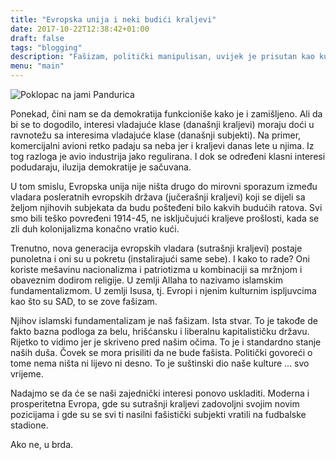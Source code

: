 ```yaml
---
title: "Evropska unija i neki budići kraljevi"
date: 2017-10-22T12:38:42+01:00
draft: false
tags: "blogging"
description: "Fašizam, politički manipulisan, uvijek je prisutan kao kulturna baza po defaultu u bijelim, kršćanskim i liberalnim kapitalističkim državama."
menu: "main"
---
```


<img sizes="(max-width: 1500px) 100vw, 1500px" srcset="/es/text/eu-and-the-kings/pandurica_z91rxq_c_scale,w_300.jpg 300w, /es/text/eu-and-the-kings/pandurica_z91rxq_c_scale,w_560.jpg 560w, /es/text/eu-and-the-kings/pandurica_z91rxq_c_scale,w_745.jpg 745w, /es/text/eu-and-the-kings/pandurica_z91rxq_c_scale,w_906.jpg 906w, /es/text/eu-and-the-kings/pandurica_z91rxq_c_scale,w_1052.jpg 1052w, /es/text/eu-and-the-kings/pandurica_z91rxq_c_scale,w_1186.jpg 1186w, /es/text/eu-and-the-kings/pandurica_z91rxq_c_scale,w_1309.jpg 1309w, /es/text/eu-and-the-kings/pandurica_z91rxq_c_scale,w_1447.jpg 1447w, /es/text/eu-and-the-kings/pandurica_z91rxq_c_scale,w_1485.jpg 1485w, /es/text/eu-and-the-kings/pandurica_z91rxq_c_scale,w_1500.jpg 1500w" src="6pandurica_z91rxq_c_scale,w_1500.jpg" alt="Poklopac na jami Pandurica">

Ponekad, čini nam se da demokratija funkcioniše kako je i zamišljeno. Ali da bi se to dogodilo, interesi vladajuće klase (današnji kraljevi) moraju doći u ravnotežu sa interesima vladajuće klase (današnji subjekti). Na primer, komercijalni avioni retko padaju sa neba jer i kraljevi danas lete u njima. Iz tog razloga je avio industrija jako regulirana. I dok se određeni klasni interesi podudaraju, iluzija demokratije je sačuvana.

U tom smislu, Evropska unija nije ništa drugo do mirovni sporazum između vladara posleratnih evropskih država (jučerašnji kraljevi) koji se dijeli sa željom njihovih subjekata da budu pošteđeni bilo kakvih budućih ratova. Svi smo bili teško povređeni 1914-45, ne isključujući kraljeve prošlosti, kada se zli duh kolonijalizma konačno vratio kući.

Trenutno, nova generacija evropskih vladara (sutrašnji kraljevi) postaje punoletna i oni su u pokretu (instalirajući same sebe). I kako to rade? Oni koriste mešavinu nacionalizma i patriotizma u kombinaciji sa mržnjom i obaveznim dodirom religije. U zemlji Allaha to nazivamo islamskim fundamentalizmom. U zemlji Isusa, tj. Evropi i njenim kulturnim ispljuvcima kao što su SAD, to se zove fašizam.

Njihov islamski fundamentalizam je naš fašizam. Ista stvar. To je takođe de fakto bazna podloga za belu, hrišćansku i liberalnu kapitalističku državu. Rijetko to vidimo jer je skriveno pred našim očima. To je i standardno stanje naših duša. Čovek se mora prisiliti da ne bude fašista. Politički govoreći o tome nema ništa ni lijevo ni desno. To je suštinski dio naše kulture ... svo vrijeme.

Nadajmo se da će se naši zajednički interesi ponovo uskladiti. Moderna i prosperitetna Evropa, gde su sutrašnji kraljevi zadovoljni svojim novim pozicijama i gde su se svi ti nasilni fašistički subjekti vratili na fudbalske stadione.

Ako ne, u brda.